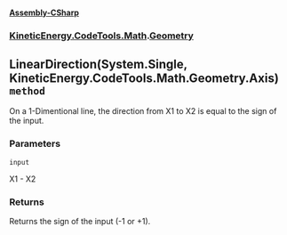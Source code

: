 #### [Assembly-CSharp](./Assembly-CSharp.md 'Assembly-CSharp')
### [KineticEnergy.CodeTools.Math](./Assembly-CSharp.md#KineticEnergy-CodeTools-Math 'KineticEnergy.CodeTools.Math').[Geometry](./KineticEnergy-CodeTools-Math-Geometry.md 'KineticEnergy.CodeTools.Math.Geometry')
## LinearDirection(System.Single, KineticEnergy.CodeTools.Math.Geometry.Axis) `method`
On a 1-Dimentional line, the direction from X1 to X2 is equal to the sign of the input.
### Parameters

<a name='KineticEnergy-CodeTools-Math-Geometry-LinearDirection(System-Single-_KineticEnergy-CodeTools-Math-Geometry-Axis)-input'></a>
`input`

X1 - X2
### Returns
Returns the sign of the input (-1 or +1).
